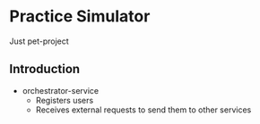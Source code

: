 # Practice Simulator
Just pet-project

## Introduction
- orchestrator-service
  - Registers users
  - Receives external requests to send them to other services